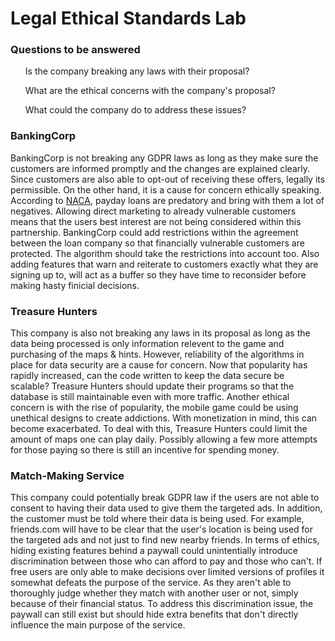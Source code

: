 # Legal Ethical Standards Lab 

### Questions to be answered
<ul> Is the company breaking any laws with their proposal? </ul>
<ul> What are the ethical concerns with the company's proposal? </ul>
<ul> What could the company do to address these issues?</ul>

### BankingCorp

BankingCorp is not breaking any GDPR laws as long as they make sure the customers are informed promptly and the changes are explained clearly. Since customers are also able to opt-out of receiving these offers, legally its permissible. On the other hand, it is a cause for concern ethically speaking. According to [NACA](https://www.consumeradvocates.org/for-consumers/predatory-lending/), payday loans are predatory and bring with them a lot of negatives. Allowing direct marketing to already vulnerable customers means that the users best interest are not being considered within this partnership. BankingCorp could add restrictions within the agreement between the loan company so that financially vulnerable customers are protected. The algorithm should take the restrictions into account too. Also adding features that warn and reiterate to customers exactly what they are signing up to, will act as a buffer so they have time to reconsider before making hasty finicial decisions.



### Treasure Hunters

This company is also not breaking any laws in its proposal as long as the data being processed is only information relevent to the game and purchasing of the maps & hints. However, reliability of the algorithms in place for data security are a cause for concern. Now that popularity has rapidly increased, can the code written to keep the data secure be scalable? Treasure Hunters should update their programs so that the database is still maintainable even with more traffic.
Another ethical concern is with the rise of popularity, the mobile game could be using unethical designs to create addictions. With monetization in mind, this can become exacerbated. To deal with this, Treasure Hunters could limit the amount of maps one can play daily. Possibly allowing a few more attempts for those paying so there is still an incentive for spending money. 


### Match-Making Service

This company could potentially break GDPR law if the users are not able to consent to having their data used to give them the targeted ads. In addition, the customer must be told where their data is being used. For example, friends.com will have to be clear that the user's location is being used for the targeted ads and not just to find new nearby friends. 
In terms of ethics, hiding existing features behind a paywall could unintentially introduce discrimination between those who can afford to pay and those who can't. If free users are only able to make decisions over limited versions of profiles it somewhat defeats the purpose of the service. As they aren't able to thoroughly judge whether they match with another user or not, simply because of their financial status. To address this discrimination issue, the paywall can still exist but should hide extra benefits that don't directly influence the main purpose of the service. 


